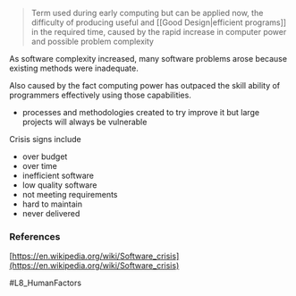> Term used during early computing but can be applied now, the difficulty of producing useful and [[Good Design|efficient programs]] in the required time, caused by the rapid increase in computer power and possible problem complexity

As software complexity increased, many software problems arose because existing methods were inadequate.

Also caused by the fact computing power has outpaced the skill ability of programmers effectively using those capabilities.
- processes and methodologies created to try improve it but large projects will always be vulnerable

Crisis signs include
- over budget
- over time
- inefficient software 
- low quality software
- not meeting requirements
- hard to maintain
- never delivered

### References 
[https://en.wikipedia.org/wiki/Software_crisis](https://en.wikipedia.org/wiki/Software_crisis)

#L8_HumanFactors